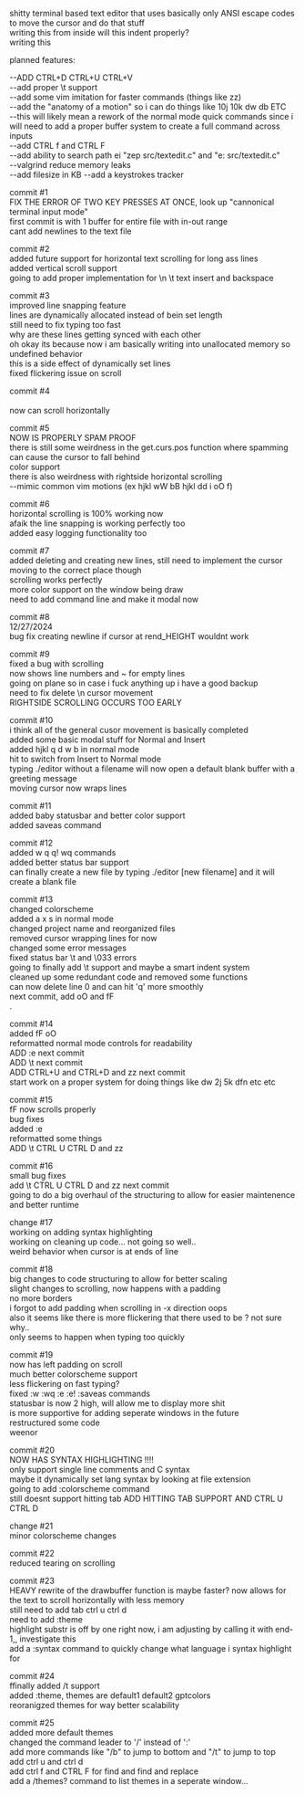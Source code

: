 shitty terminal based text editor that uses basically only ANSI escape codes to move the cursor and do that stuff  <br />
writing this from inside
will this indent properly? <br />
writing this <br />

planned features: <br />

--ADD CTRL+D CTRL+U CTRL+V <br />
--add proper \t support <br />
--add some vim <leader> imitation for faster commands (things like <leader>zz) <br />
--add the "anatomy of a motion" so i can do things like 10j 10k dw db ETC <br />
--this will likely mean a rework of the normal mode quick commands since i will need to add a proper buffer system to create a full command across inputs <br />
--add CTRL f and CTRL F <br />
--add ability to search path ei "zep src/textedit.c" and "e: src/textedit.c" <br />
--valgrind reduce memory leaks <br />
--add filesize in KB
--add a keystrokes tracker


commit #1 <br />
FIX THE ERROR OF TWO KEY PRESSES AT ONCE, look up "cannonical terminal input mode"  <br />
first commit is with 1 buffer for entire file with in-out range <br />
cant add newlines to the text file  <br />

commit #2 <br />
added future support for horizontal text scrolling for long ass lines  <br />
added vertical scroll support <br />
going to add proper implementation for \n \t text insert and backspace <br />

commit #3 <br />
improved line snapping feature <br />
lines are dynamically allocated instead of bein set length <br />
still need to fix typing too fast <br />
why are these lines getting synced with each other <br />
oh okay its because now i am basically writing into unallocated memory so undefined behavior <br />
this is a side effect of dynamically set lines <br />
fixed flickering issue on scroll <br />
         
commit #4 <br />   
now can scroll horizontally <br />

commit #5 <br />
NOW IS PROPERLY SPAM PROOF <br />
there is still some weirdness in the get.curs.pos function where spamming can cause the cursor to fall behind <br />
color support <br />
there is also weirdness with rightside horizontal scrolling <br />--mimic common vim motions (ex hjkl wW bB hjkl dd i oO <ESC> f) <br />

commit #6 <br />
horizontal scrolling is 100% working now <br />
afaik the line snapping is working perfectly too <br />
added easy logging functionality too <br />

commit #7 <br />
added deleting and creating new lines, still need to implement the cursor moving to the correct place though <br />
scrolling works perfectly <br />
more color support on the window being draw <br />
need to add command line and make it modal now <br />

commit #8 <br />
12/27/2024 <br />
bug fix creating newline if cursor at rend_HEIGHT wouldnt work <br />

commit #9 <br />
fixed a bug with scrolling <br />
now shows line numbers and ~ for empty lines <br />
going on plane so in case i fuck anything up i have a good backup <br />
need to fix delete \n cursor movement <br />
RIGHTSIDE SCROLLING OCCURS TOO EARLY <br />

commit #10 <br />
i think all of the general cusor movement is basically completed <br />
added some basic modal stuff for Normal and Insert <br />
added hjkl q d w b in normal mode <br />
hit <ESC> to switch from Insert to Normal mode <br />
typing ./editor without a filename will now open a default blank buffer with a greeting message <br />
moving cursor now wraps lines <br />

commit #11 <br />
added baby statusbar and better color support <br />
added saveas command <br />

commit #12 <br />
added w q q! wq commands <br />
added better status bar support <br />
can finally create a new file by typing ./editor [new filename] and it will create a blank file <br />


commit #13 <br />
changed colorscheme <br />
added a x s in normal mode <br />
changed project name and reorganized files <br />
removed cursor wrapping lines for now <br />
changed some error messages <br />
fixed status bar \t and \033 errors <br />
going to finally add \t support and maybe a smart indent system <br />
cleaned up some redundant code and removed some functions <br /> 
can now delete line 0 and can hit 'q' more smoothly <br />
next commit, add oO and fF <br />
.

commit #14 <br />
added fF oO <br />
reformatted normal mode controls for readability <br />
ADD :e next commit <br />
ADD \t next commit <br />
ADD CTRL+U and CTRL+D and zz next commit <br />
start work on a proper system for doing things like dw 2j 5k dfn etc etc <br />


commit #15 <br />
fF now scrolls properly <br />
bug fixes <br />
added :e <br>
reformatted some things <br />
ADD \t CTRL U CTRL D and zz <br />

commit #16 <br />
small bug fixes <br />
add \t CTRL U CTRL D and zz next commit <br />
going to do a big overhaul of the structuring to allow for easier maintenence and better runtime <br />


change #17 <br />
working on adding syntax highlighting <br />
working on cleaning up code... not going so well.. <br />
weird behavior when cursor is at ends of line <br />

commit #18 <br />
big changes to code structuring to allow for better scaling <br />
slight changes to scrolling, now happens with a padding <br />
no more borders <br />
i forgot to add padding when scrolling in -x direction oops <br />
also it seems like there is more flickering that there used to be ? not sure why.. <br />
only seems to happen when typing too quickly <br />

commit #19 <br />
now has left padding on scroll <br />
much better colorscheme support <br />
less flickering on fast typing? <br />
fixed :w :wq :e :e! :saveas commands <br />
statusbar is now 2 high, will allow me to display more shit <br />
is more supportive for adding seperate windows in the future <br />
restructured some code <br />
weenor <br />

commit #20 <br />
NOW HAS SYNTAX HIGHLIGHTING !!!! <br />
only support single line comments and C syntax <br />
maybe it dynamically set lang syntax by looking at file extension <br />
going to add :colorscheme command <br />
still doesnt support hitting tab
ADD HITTING TAB SUPPORT AND CTRL U CTRL D

change #21 <br />
minor colorscheme changes <br />

commit #22 <br />
reduced tearing on scrolling <br />

commit #23 <br />
HEAVY rewrite of the drawbuffer function is maybe faster? now allows for the text to scroll horizontally with less memory <br />
still need to add tab ctrl u ctrl d <br />
need to add :theme <br />
highlight substr is off by one right now, i am adjusting by calling it with end-1,, investigate this <br />
add a :syntax command to quickly change what language i syntax highlight for <br />

commit #24 <br />
ffinally added /t support <br />
added :theme, themes are default1 default2 gptcolors <br />
reoranigzed themes for way better scalability <br />

commit #25 <br />
added more default themes <br />
changed the command leader to '/' instead of ':' <br />
add more commands like "/b" to jump to bottom and "/t" to jump to top <br />
add ctrl u and ctrl d <br />
add ctrl f and CTRL F for find and find and replace <br />
add a /themes? command to list themes in a seperate window... <br />

